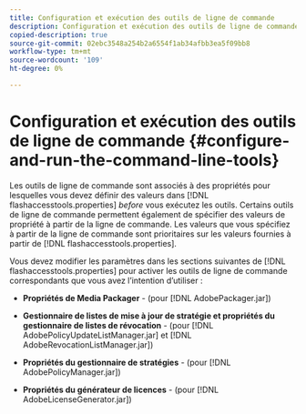 ```yaml
---
title: Configuration et exécution des outils de ligne de commande
description: Configuration et exécution des outils de ligne de commande
copied-description: true
source-git-commit: 02ebc3548a254b2a6554f1ab34afbb3ea5f09bb8
workflow-type: tm+mt
source-wordcount: '109'
ht-degree: 0%

---
```


# Configuration et exécution des outils de ligne de commande {#configure-and-run-the-command-line-tools}

Les outils de ligne de commande sont associés à des propriétés pour lesquelles vous devez définir des valeurs dans [!DNL flashaccesstools.properties] *before* vous exécutez les outils. Certains outils de ligne de commande permettent également de spécifier des valeurs de propriété à partir de la ligne de commande. Les valeurs que vous spécifiez à partir de la ligne de commande sont prioritaires sur les valeurs fournies à partir de [!DNL flashaccesstools.properties].

Vous devez modifier les paramètres dans les sections suivantes de [!DNL flashaccesstools.properties] pour activer les outils de ligne de commande correspondants que vous avez l’intention d’utiliser :

* **Propriétés de Media Packager** - (pour [!DNL AdobePackager.jar])

* **Gestionnaire de listes de mise à jour de stratégie et propriétés du gestionnaire de listes de révocation** - (pour [!DNL AdobePolicyUpdateListManager.jar] et [!DNL AdobeRevocationListManager.jar])

* **Propriétés du gestionnaire de stratégies** - (pour [!DNL AdobePolicyManager.jar])

* **Propriétés du générateur de licences** - (pour [!DNL AdobeLicenseGenerator.jar])
